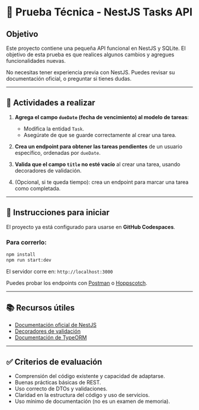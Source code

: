 # 🧪 Prueba Técnica - NestJS Tasks API

## Objetivo
Este proyecto contiene una pequeña API funcional en NestJS y SQLite. El objetivo de esta prueba es que realices algunos cambios y agregues funcionalidades nuevas.

No necesitas tener experiencia previa con NestJS. Puedes revisar su documentación oficial, o preguntar si tienes dudas.

---

## 📝 Actividades a realizar

1. **Agrega el campo `dueDate` (fecha de vencimiento) al modelo de tareas**:
   - Modifica la entidad `Task`.
   - Asegúrate de que se guarde correctamente al crear una tarea.

2. **Crea un endpoint para obtener las tareas pendientes** de un usuario específico, ordenadas por `dueDate`.

3. **Valida que el campo `title` no esté vacío** al crear una tarea, usando decoradores de validación.

4. (Opcional, si te queda tiempo): crea un endpoint para marcar una tarea como completada.

---

## 🚀 Instrucciones para iniciar

El proyecto ya está configurado para usarse en **GitHub Codespaces**.

### Para correrlo:

```bash
npm install
npm run start:dev
```

El servidor corre en: `http://localhost:3000`

Puedes probar los endpoints con [Postman](https://www.postman.com/) o [Hoppscotch](https://hoppscotch.io).

---

## 📚 Recursos útiles

- [Documentación oficial de NestJS](https://docs.nestjs.com/)
- [Decoradores de validación](https://github.com/typestack/class-validator#validation-decorators)
- [Documentación de TypeORM](https://typeorm.io/)

---

## ✅ Criterios de evaluación

- Comprensión del código existente y capacidad de adaptarse.
- Buenas prácticas básicas de REST.
- Uso correcto de DTOs y validaciones.
- Claridad en la estructura del código y uso de servicios.
- Uso mínimo de documentación (no es un examen de memoria).